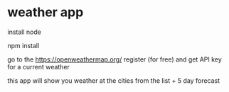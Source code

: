# weather app

install node

npm install

go to the https://openweathermap.org/ register (for free) and get API key for a current weather

this app will show you weather at the cities from the list + 5 day forecast
